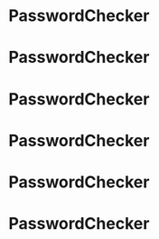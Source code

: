# PasswordChecker
# PasswordChecker
# PasswordChecker
# PasswordChecker
# PasswordChecker
# PasswordChecker
